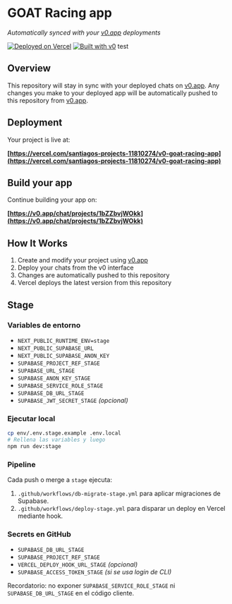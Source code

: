 # GOAT Racing app

*Automatically synced with your [v0.app](https://v0.app) deployments*

[![Deployed on Vercel](https://img.shields.io/badge/Deployed%20on-Vercel-black?style=for-the-badge&logo=vercel)](https://vercel.com/santiagos-projects-11810274/v0-goat-racing-app)
[![Built with v0](https://img.shields.io/badge/Built%20with-v0.app-black?style=for-the-badge)](https://v0.app/chat/projects/1bZZbvjWOkk)
test

## Overview

This repository will stay in sync with your deployed chats on [v0.app](https://v0.app).
Any changes you make to your deployed app will be automatically pushed to this repository from [v0.app](https://v0.app).

## Deployment

Your project is live at:

**[https://vercel.com/santiagos-projects-11810274/v0-goat-racing-app](https://vercel.com/santiagos-projects-11810274/v0-goat-racing-app)**

## Build your app

Continue building your app on:

**[https://v0.app/chat/projects/1bZZbvjWOkk](https://v0.app/chat/projects/1bZZbvjWOkk)**

## How It Works

1. Create and modify your project using [v0.app](https://v0.app)
2. Deploy your chats from the v0 interface
3. Changes are automatically pushed to this repository
4. Vercel deploys the latest version from this repository

## Stage

### Variables de entorno

- `NEXT_PUBLIC_RUNTIME_ENV=stage`
- `NEXT_PUBLIC_SUPABASE_URL`
- `NEXT_PUBLIC_SUPABASE_ANON_KEY`
- `SUPABASE_PROJECT_REF_STAGE`
- `SUPABASE_URL_STAGE`
- `SUPABASE_ANON_KEY_STAGE`
- `SUPABASE_SERVICE_ROLE_STAGE`
- `SUPABASE_DB_URL_STAGE`
- `SUPABASE_JWT_SECRET_STAGE` *(opcional)*

### Ejecutar local

```bash
cp env/.env.stage.example .env.local
# Rellena las variables y luego
npm run dev:stage
```

### Pipeline

Cada push o merge a `stage` ejecuta:

1. `.github/workflows/db-migrate-stage.yml` para aplicar migraciones de Supabase.
2. `.github/workflows/deploy-stage.yml` para disparar un deploy en Vercel mediante hook.

### Secrets en GitHub

- `SUPABASE_DB_URL_STAGE`
- `SUPABASE_PROJECT_REF_STAGE`
- `VERCEL_DEPLOY_HOOK_URL_STAGE` *(opcional)*
- `SUPABASE_ACCESS_TOKEN_STAGE` *(si se usa login de CLI)*

Recordatorio: no exponer `SUPABASE_SERVICE_ROLE_STAGE` ni `SUPABASE_DB_URL_STAGE` en el código cliente.
